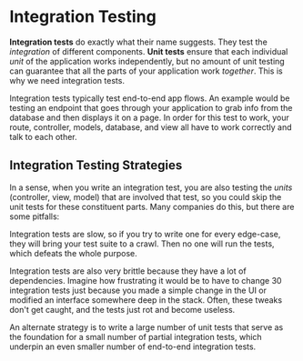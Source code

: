 # Integration Testing

**Integration tests** do exactly what their name suggests. They test
the *integration* of different components. **Unit tests** ensure that
each individual *unit* of the application works independently, but no
amount of unit testing can guarantee that all the parts of your
application work *together*. This is why we need integration tests.

Integration tests typically test end-to-end app flows. An example would
be testing an endpoint that goes through your application to grab info
from the database and then displays it on a page. In order for this test
to work, your route, controller, models, database, and view all have to
work correctly and talk to each other.

## Integration Testing Strategies

In a sense, when you write an integration test, you are also testing the
*units* (controller, view, model) that are involved that test, so you
could skip the unit tests for these constituent parts. Many companies do
this, but there are some pitfalls:

Integration tests are slow, so if you try to write one for every
edge-case, they will bring your test suite to a crawl. Then no one will
run the tests, which defeats the whole purpose.

Integration tests are also very brittle because they have a lot of
dependencies. Imagine how frustrating it would be to have to change 30
integration tests just because you made a simple change in the UI or
modified an interface somewhere deep in the stack. Often, these tweaks
don't get caught, and the tests just rot and become useless.

An alternate strategy is to write a large number of unit tests that
serve as the foundation for a small number of partial integration tests,
which underpin an even smaller number of end-to-end integration tests.
